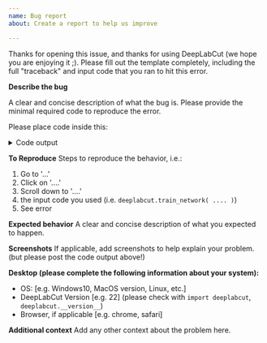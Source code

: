 ```yaml
---
name: Bug report
about: Create a report to help us improve

---
```


Thanks for opening this issue, and thanks for using DeepLabCut (we hope you are enjoying it ;). Please fill out the template completely, including the full "traceback" and input code that you ran to hit this error.

**Describe the bug**

A clear and concise description of what the bug is. 
Please provide the minimal required code to reproduce the error.

Please place code inside this:

<details><summary>Code output</summary><p>

[Please copy/paste the full terminal output of the error here!!!]

</p></details>

**To Reproduce**
Steps to reproduce the behavior, i.e.:
1. Go to '...'
2. Click on '....'
3. Scroll down to '....'
4. the input code you used (i.e. `deeplabcut.train_network( .... )`)
4. See error

**Expected behavior**
A clear and concise description of what you expected to happen.

**Screenshots**
If applicable, add screenshots to help explain your problem. (but please post the code output above!)

**Desktop (please complete the following information about your system):**
 - OS: [e.g. Windows10, MacOS version, Linux, etc.]
 - DeepLabCut Version [e.g. 22] (please check with ``import deeplabcut``, ``deeplabcut.__version__``)
 - Browser, if applicable [e.g. chrome, safari]

**Additional context**
Add any other context about the problem here.
